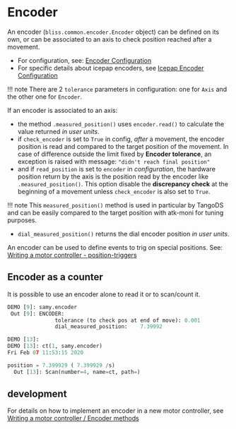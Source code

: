 
# Encoder

An encoder (`bliss.common.encoder.Encoder` object) can be defined on its own, or
can be associated to an axis to check position reached after a movement.

* For configuration, see: [Encoder Configuration](config_encoder.md)
* For specific details about icepap encoders, see
[Icepap Encoder Configuration](config_icepap.md#encoder-configuration)

!!! note
    There are 2 `tolerance` parameters in configuration: one for
    `Axis` and the other one for `Encoder`.

If an encoder is associated to an axis:

* the method `.measured_position()` uses `encoder.read()` to calculate
  the value returned *in user units*.
* if `check_encoder` is set to `True` in config, *after* a
  movement, the encoder position is read and compared to the target
  position of the movement. In case of difference outside the limit
  fixed by **Encoder tolerance**, an exception is raised with message:
  `"didn't reach final position"`
* and if `read_position` is set to `encoder` in *configuration*, the
hardware position return by the axis is the position read by the
encoder like `.measured_position()`. This option disable the
**discrepancy check** at the beginning of a movement unless
`check_encoder` is also set to `True`.

!!! note
    This `measured_position()` method is used in particular by
    TangoDS and can be easily compared to the target position with
    atk-moni for tuning purposes.

* `dial_measured_position()` returns the dial encoder position *in
  user units*.


An encoder can be used to define events to trig on special positions.
See: [Writing a motor controller -
position-triggers](dev_write_motctrl.md#position-triggers)


## Encoder as a counter

It is possible to use an encoder alone to read it or to scan/count it.

```python
DEMO [9]: samy.encoder
 Out [9]: ENCODER:
               tolerance (to check pos at end of move): 0.001
               dial_measured_position:    7.39992
```

```python
DEMO [13]:
DEMO [13]: ct(1, samy.encoder)
Fri Feb 07 11:53:15 2020

position = 7.399929 ( 7.399929 /s)
  Out [13]: Scan(number=4, name=ct, path=)
```



## development

For details on how to implement an encoder in a new motor controller,
see [Writing a motor controller / Encoder
methods](dev_write_motctrl.md#encoder-methods)

